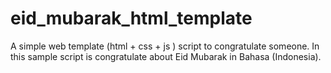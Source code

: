 # eid_mubarak_html_template
A simple web template (html + css + js ) script to congratulate someone. In this sample script is congratulate about Eid Mubarak in Bahasa (Indonesia).
